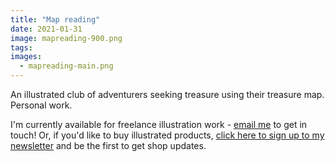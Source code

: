 ```yaml
---
title: "Map reading"
date: 2021-01-31
image: mapreading-900.png
tags:
images:
  - mapreading-main.png
---
```


An illustrated club of adventurers seeking treasure using their treasure map. Personal work.

I'm currently available for freelance illustration work - [email me](mailto:vicky.hughes@hotmail.com) to get in touch! Or, if you'd like to buy illustrated products, [click here to sign up to my newsletter](https://mailchi.mp/8dcebb7ee0b4/shop-updates-signup-form) and be the first to get shop updates.